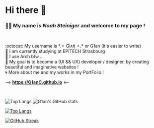 # Hi there :raised_hands: 

### :man_student: My name is *Noah Steiniger* and welcome to my page !

<br>

:octocat: My username is  &ast;.✧ Ɠị۸ή ✧.&ast;  or G1an (it's easier to write)
<br> 
:school: I am currently studying at EPITECH Strasbourg
<br>
:penguin: I use Arch btw...
<br>
:bridge_at_night: My goal is to become a (UI && UX) developer / designer, by creating beautiful and imaginative websites !
<br>
:cyclone: More about me and my works in my PortFolio !

-->   **https://G1anC.github.io**   <--

<br>

![Top Langs](https://github-readme-stats.vercel.app/api/top-langs/?username=G1anC&layout=compact&theme=github_dark)
![G1an's GitHub stats](https://github-readme-stats.vercel.app/api?username=G1anC&theme=github_dark&show_icons=true&include_all_commits=true)



[![Top Langs](https://github-readme-stats.vercel.app/api/top-langs/?username=G1anC&layout=compact&theme=github_dark)](https://github.com/anuraghazra/github-readme-stats)

[![GitHub Streak](https://streak-stats.demolab.com/?user=G1anC&theme=github_dark)](https://git.io/streak-stats)
